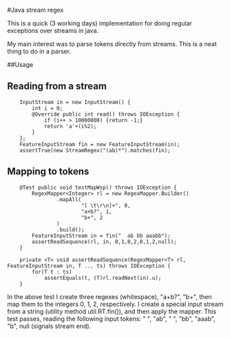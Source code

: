 #Java stream regex

This is a quick (3 working days) implementation for doing regular exceptions over streams in java.

My main interest was to parse tokens directly from streams.  This is a neat thing to do in a parser.

##Usage

## Reading from a stream

```
    InputStream in = new InputStream() {
        int i = 0;
        @Override public int read() throws IOException {
            if (i++ > 10000000) {return -1;}
            return 'a'+(i%2);
        }
    };
    FeatureInputStream fin = new FeatureInputStream(in);
    assertTrue(new StreamRegex("(ab)*").matches(fin);
```

## Mapping to tokens

```
    @Test public void testMapWsp() throws IOException {
        RegexMapper<Integer> rl = new RegexMapper.Builder()
                .mapAll(
                        "[ \t\r\n]+", 0,
                        "a+b?", 1,
                        "b+", 2
                )
                .build();
        FeatureInputStream in = fin("  ab bb aaabb");
        assertReadSequence(rl, in, 0,1,0,2,0,1,2,null);
    }
    
    private <T> void assertReadSequence(RegexMapper<T> rl, FeatureInputStream in, T ... ts) throws IOException {
        for(T t : ts)
            assertEquals(t, (T)rl.readNext(in).u);
    }
``` 

In the above test I create three regexes (whitespace), "a+b?", "b+", then map them to the integers 0, 1, 2, respectively.
I create a special input stream from a string (utility method util.RT.fin()), and then apply the mapper.
This test passes, reading the following input tokens: "  ", "ab", " ", "bb", "aaab", "b", null (signals stream end).

